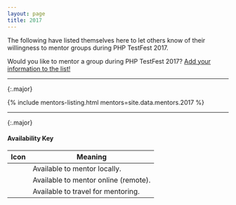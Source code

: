 ```yaml
---
layout: page
title: 2017
---
```


<!--
STOP! Do not edit this file to add your information to it!

Find the YAML file for the the current year in `docs/_data/mentors` and add your
information to the list there.
-->

The following have listed themselves here to let others know of their willingness to mentor groups during PHP TestFest 2017.

Would you like to mentor a group during PHP TestFest 2017? [Add your information to the list!](https://github.com/phpcommunity/phptestfest.org/edit/master/docs/_data/mentors/2017.yml)

---
{:.major}

{% include mentors-listing.html mentors=site.data.mentors.2017 %}

---
{:.major}

<div class="row 200%">
    <div class="6u 8u(medium) 12u$(small)">
        <h4>Availability Key</h4>
        <div class="table-wrapper">
            <table>
                <thead>
                    <tr>
                        <th class="align-center">Icon</th>
                        <th>Meaning</th>
                    </tr>
                </thead>
                <tbody>
                    <tr>
                        <td class="align-center"><span class="icon fa-car"></span></td>
                        <td>Available to mentor locally.</td>
                    </tr>
                    <tr>
                        <td class="align-center"><span class="icon fa-desktop"></span></td>
                        <td>Available to mentor online (remote).</td>
                    </tr>
                    <tr>
                        <td class="align-center"><span class="icon fa-plane"></span></td>
                        <td>Available to travel for mentoring.</td>
                    </tr>
                </tbody>
            </table>
        </div>
    </div>
</div>